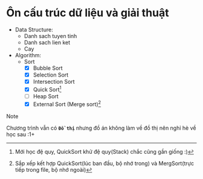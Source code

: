 # Ôn cấu trúc dữ liệu và giải thuật

- Data Structure:
  - Danh sach tuyen tinh
  - Danh sach lien ket
  - Cay
- Algorithm:
  - Sort
    - [x] Bubble Sort
    - [x] Selection Sort
    - [x] Intersection Sort
    - [x] Quick Sort[^1]
    - [ ] Heap Sort
    - [x] External Sort (Merge sort)[^2]

> [!Note]
> Chương trình vẫn có **`Đồ thị`** nhưng đồ án không làm về đồ thị nên nghỉ hè về học sau :1+ 

[^1]: Mới học đệ quy, QuickSort khử đệ quy(Stack) chắc cũng gần giống :)
[^2]: Sắp xếp kết hợp QuickSort(lúc ban đầu, bộ nhớ trong) và MergSort(trực tiếp trong file, bộ nhớ ngoài)